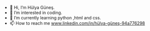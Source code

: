 - 👋 Hi, I’m Hülya Güneş.
- 👀 I’m interested in coding.
- 🌱 I’m currently learning python ,html and css.
- 📫 How to reach me www.linkedin.com/in/hülya-güneş-94a776298
  
<!---
hlygns/hlygns is a ✨ special ✨ repository because its `README.md` (this file) appears on your GitHub profile.
You can click the Preview link to take a look at your changes.
--->
